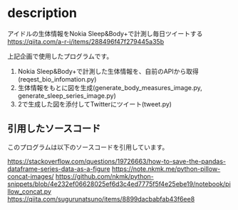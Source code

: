# description

アイドルの生体情報をNokia Sleep&Body+で計測し毎日ツイートする  
https://qiita.com/a-r-i/items/288496f47f279445a35b

上記企画で使用したプログラムです。

1. Nokia Sleep&Body+で計測した生体情報を、自前のAPIから取得(reqest_bio_infomation.py)
1. 生体情報をもとに図を生成(generate_body_measures_image.py, generate_sleep_series_image.py)
1. 2で生成した図を添付してTwitterにツイート(tweet.py)

## 引用したソースコード
このプログラムは以下のソースコードを引用しています。

https://stackoverflow.com/questions/19726663/how-to-save-the-pandas-dataframe-series-data-as-a-figure
https://note.nkmk.me/python-pillow-concat-images/
https://github.com/nkmk/python-snippets/blob/4e232ef06628025ef6d3c4ed7775f5f4e25ebe19/notebook/pillow_concat.py
https://qiita.com/sugurunatsuno/items/8899dacbabfab43f6ee8